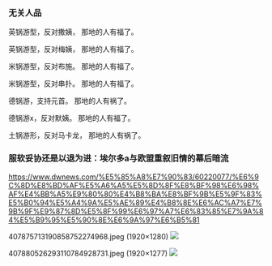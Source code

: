 ### 无关人品

英锅游型，反对撒姨，
那地的人有福了。

英锅游型，反对梅姨，
那地的人有福了。

米锅游型，反对布施。
那地的人有福了。

米锅游型，反对串扑。
那地的人有福了。

德锅游，支持元首。
那地的人有祸了。

德锅游x，反对默姨。
那地的人有福了。

土锅游形，反对马卡龙，
那地的人有祸了。

### 服软妥协还是以退为进：埃尔多a与欧盟重叙旧情的幕后暗流
https://www.dwnews.com/%E5%85%A8%E7%90%83/60220077/%E6%9C%8D%E8%BD%AF%E5%A6%A5%E5%8D%8F%E8%BF%98%E6%98%AF%E4%BB%A5%E9%80%80%E4%B8%BA%E8%BF%9B%E5%9F%83%E5%B0%94%E5%A4%9A%E5%AE%89%E4%B8%8E%E6%AC%A7%E7%9B%9F%E9%87%8D%E5%8F%99%E6%97%A7%E6%83%85%E7%9A%84%E5%B9%95%E5%90%8E%E6%9A%97%E6%B5%81

407875713190858752274968.jpeg (1920×1280)
<img src="https://media.dwnews.net/hk01/ZWeMt0DBO52OSm5_iA2jaMIIQDU%3D/320*0/media/images/dw/20201124/407875713190858752274968.jpeg">

407880526293110784928731.jpeg (1920×1277)
<img src="https://media.dwnews.net/hk01/Db8NHh_WkhjBdd7vAwvjFJ09rUo=/320*0/media/images/dw/20201124/407880526293110784928731.jpeg">
